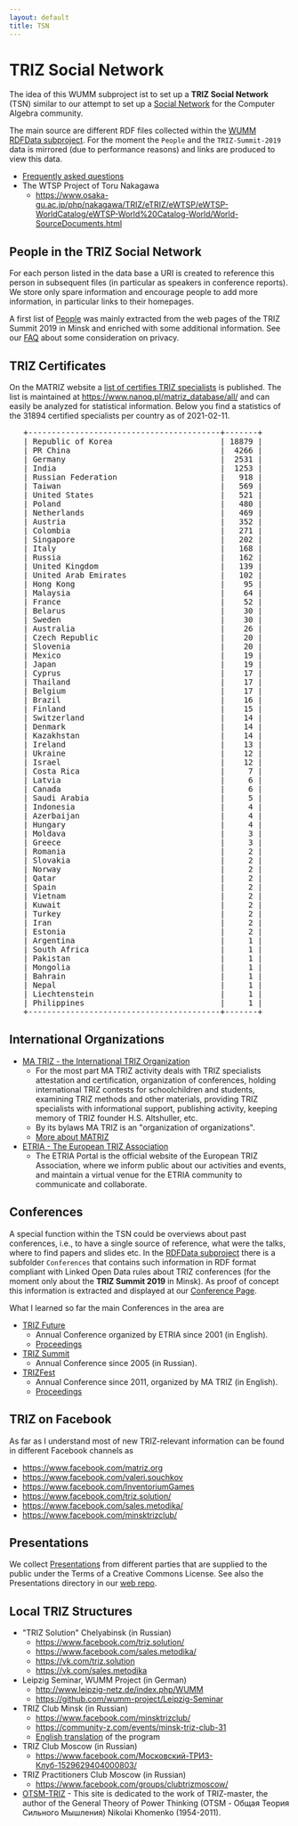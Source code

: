 ```yaml
---
layout: default
title: TSN
---
```


# TRIZ Social Network

The idea of this WUMM subproject ist to set up a **TRIZ Social Network** (TSN)
similar to our attempt to set up a [Social
Network](https://symbolicdata.github.io/CASN) for the Computer Algebra
community.

The main source are different RDF files collected within the [WUMM RDFData
subproject](https://github.com/wumm-project/RDFData).  For the moment the
`People` and the `TRIZ-Summit-2019` data is mirrored (due to performance
reasons) and links are produced to view this data. 

* [Frequently asked questions](TSN-QA "wikilink")
* The WTSP Project of Toru Nakagawa
  * <https://www.osaka-gu.ac.jp/php/nakagawa/TRIZ/eTRIZ/eWTSP/eWTSP-WorldCatalog/eWTSP-World%20Catalog-World/World-SourceDocuments.html>

## People in the TRIZ Social Network

For each person listed in the data base a URI is created to reference this
person in subsequent files (in particular as speakers in conference reports).
We store only spare information and encourage people to add more information,
in particular links to their homepages.

A first list of [People](http://wumm.uni-leipzig.de/people.php) was mainly
extracted from the web pages of the TRIZ Summit 2019 in Minsk and enriched
with some additional information. See our [FAQ](TSN-FAQ "wikilink") about some
consideration on privacy.

## TRIZ Certificates

On the MATRIZ website a [list of certifies TRIZ
specialists](https://matriz.org/matriz-offices/council-on-expertise-and-methodology-cem/certification/lists-of-certified-triz-specialists/)
is published.  The list is maintained at
<https://www.nanoq.pl/matriz_database/all/> and can easily be analyzed for
statistical information.  Below you find a statistics of the 31894 certified
specialists per country as of 2021-02-11.
<pre>
   +-----------------------------------------+-------+
   | Republic of Korea                       | 18879 |
   | PR China                                |  4266 |
   | Germany                                 |  2531 |
   | India                                   |  1253 |
   | Russian Federation                      |   918 |
   | Taiwan                                  |   569 |
   | United States                           |   521 |
   | Poland                                  |   480 |
   | Netherlands                             |   469 |
   | Austria                                 |   352 |
   | Colombia                                |   271 |
   | Singapore                               |   202 |
   | Italy                                   |   168 |
   | Russia                                  |   162 |
   | United Kingdom                          |   139 |
   | United Arab Emirates                    |   102 |
   | Hong Kong                               |    95 |
   | Malaysia                                |    64 |
   | France                                  |    52 |
   | Belarus                                 |    30 |
   | Sweden                                  |    30 |
   | Australia                               |    26 |
   | Czech Republic                          |    20 |
   | Slovenia                                |    20 |
   | Mexico                                  |    19 |
   | Japan                                   |    19 |
   | Cyprus                                  |    17 |
   | Thailand                                |    17 |
   | Belgium                                 |    17 |
   | Brazil                                  |    16 |
   | Finland                                 |    15 |
   | Switzerland                             |    14 |
   | Denmark                                 |    14 |
   | Kazakhstan                              |    14 |
   | Ireland                                 |    13 |
   | Ukraine                                 |    12 |
   | Israel                                  |    12 |
   | Costa Rica                              |     7 |
   | Latvia                                  |     6 |
   | Canada                                  |     6 |
   | Saudi Arabia                            |     5 |
   | Indonesia                               |     4 |
   | Azerbaijan                              |     4 |
   | Hungary                                 |     4 |
   | Moldava                                 |     3 |
   | Greece                                  |     3 |
   | Romania                                 |     2 |
   | Slovakia                                |     2 |
   | Norway                                  |     2 |
   | Qatar                                   |     2 |
   | Spain                                   |     2 |
   | Vietnam                                 |     2 |
   | Kuwait                                  |     2 |
   | Turkey                                  |     2 |
   | Iran                                    |     2 |
   | Estonia                                 |     2 |
   | Argentina                               |     1 |
   | South Africa                            |     1 |
   | Pakistan                                |     1 |
   | Mongolia                                |     1 |
   | Bahrain                                 |     1 |
   | Nepal                                   |     1 |
   | Liechtenstein                           |     1 |
   | Philippines                             |     1 |
   +-----------------------------------------+-------+
</pre>

## International Organizations

* [MA TRIZ - the International TRIZ Organization](https://matriz.org/)
  * For the most part MA TRIZ activity deals with TRIZ specialists attestation
    and certification, organization of conferences, holding international TRIZ
    contests for schoolchildren and students, examining TRIZ methods and other
    materials, providing TRIZ specialists with informational support,
    publishing activity, keeping memory of TRIZ founder H.S. Altshuller, etc.
  * By its bylaws MA TRIZ is an "organization of organizations".
  * [More about MATRIZ](https://matriz.org/about-matriz/)
* [ETRIA - The European TRIZ Association](http://etria.eu/portal/)
  * The ETRIA Portal is the official website of the European TRIZ Association,
    where we inform public about our activities and events, and maintain a
    virtual venue for the ETRIA community to communicate and collaborate.

## Conferences

A special function within the TSN could be overviews about past conferences,
i.e., to have a single source of reference, what were the talks, where to find
papers and slides etc. In the [RDFData
subproject](https://github.com/wumm-project/RDFData) there is a subfolder
`Conferences` that contains such information in RDF format compliant with
Linked Open Data rules about TRIZ conferences (for the moment only about the
**TRIZ Summit 2019** in Minsk).  As proof of concept this information is
extracted and displayed at our [Conference
Page](http://wumm.uni-leipzig.de/conferences.php).

What I learned so far the main Conferences in the area are

* [TRIZ Future](http://etria.eu/portal/index.php/past-etria-conferences-mainmenu-67)
  - Annual Conference organized by ETRIA since 2001 (in English).
  - [Proceedings](http://etria.eu/portal/index.php/conference-papers-and-proceedings)
* [TRIZ Summit](http://triz-summit.ru/confer/)
  - Annual Conference since 2005 (in Russian).
* [TRIZFest](https://matriz.org)
  - Annual Conference since 2011, organized by MA TRIZ (in English).
  - [Proceedings](https://matriz.org/trizfest-proceedings/)

## TRIZ on Facebook

As far as I understand most of new TRIZ-relevant information can be found in
different Facebook channels as 
* <https://www.facebook.com/matriz.org>
* <https://www.facebook.com/valeri.souchkov>
* <https://www.facebook.com/InventoriumGames>
* <https://www.facebook.com/triz.solution/>
* <https://www.facebook.com/sales.metodika/>
* <https://www.facebook.com/minsktrizclub/>

## Presentations

We collect [Presentations](http://wumm.uni-leipzig.de/presentations.php) from
different parties that are supplied to the public under the Terms of a
Creative Commons License.  See also the Presentations directory in our [web
repo](https://github.com/wumm-project/web).

## Local TRIZ Structures 

* "TRIZ Solution" Chelyabinsk (in Russian)
  * <https://www.facebook.com/triz.solution/>
  * <https://www.facebook.com/sales.metodika/>
  * <https://vk.com/triz.solution>
  * <https://vk.com/sales.metodika>
* Leipzig Seminar, WUMM Project (in German)
  * <http://www.leipzig-netz.de/index.php/WUMM>
  * <https://github.com/wumm-project/Leipzig-Seminar>
* TRIZ Club Minsk (in Russian)
  * <https://www.facebook.com/minsktrizclub/>
  * <https://community-z.com/events/minsk-triz-club-31>
  * [English translation](TRIZ-Club-Minsk) of the program
* TRIZ Club Moscow (in Russian)
  * <https://www.facebook.com/Московский-ТРИЗ-Клуб-1529629404000803/>
* TRIZ Practitioners Club Moscow (in Russian)
  * <https://www.facebook.com/groups/clubtrizmoscow/>
* [OTSM-TRIZ](https://otsm-triz.org/) - This site is dedicated to the work of
  TRIZ-master, the author of the General Theory of Power Thinking (OTSM -
  Общая Теория Сильного Мышления) Nikolai Khomenko (1954-2011).
